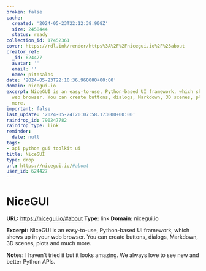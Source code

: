 ```yaml
---
broken: false
cache:
  created: '2024-05-23T22:12:38.908Z'
  size: 2458444
  status: ready
collection_id: 17452361
cover: https://rdl.ink/render/https%3A%2F%2Fnicegui.io%2F%23about
creator_ref:
  _id: 624427
  avatar: ''
  email: ''
  name: pitosalas
date: '2024-05-23T22:10:36.960000+00:00'
domain: nicegui.io
excerpt: NiceGUI is an easy-to-use, Python-based UI framework, which shows up in your
  web browser. You can create buttons, dialogs, Markdown, 3D scenes, plots and much
  more.
important: false
last_update: '2024-05-24T20:07:58.173000+00:00'
raindrop_id: 790247782
raindrop_type: link
reminder:
  date: null
tags:
- api python gui toolkit ui
title: NiceGUI
type: drop
url: https://nicegui.io/#about
user_id: 624427
---
```


# NiceGUI

**URL:** https://nicegui.io/#about
**Type:** link
**Domain:** nicegui.io

**Excerpt:** NiceGUI is an easy-to-use, Python-based UI framework, which shows up in your web browser. You can create buttons, dialogs, Markdown, 3D scenes, plots and much more.

**Notes:**
I haven't tried it but it looks amazing. We always love to see new and better Python APIs.
